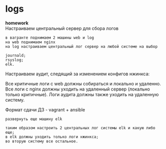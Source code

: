 # logs
**homework**    
Настраиваем центральный сервер для сбора логов

    в вагранте поднимаем 2 машины web и log
    на web поднимаем nginx
    на log настраиваем центральный лог сервер на любой системе на выбор

    journald;
    rsyslog;
    elk.

Настраиваем аудит, следящий за изменением конфигов нжинкса:

Все критичные логи с web должны собираться и локально и удаленно. Все логи с nginx должны уходить на удаленный сервер (локально только критичные). Логи аудита должны также уходить на удаленную систему.

Формат сдачи ДЗ - vagrant + ansible

    развернуть еще машину elk

    таким образом настроить 2 центральных лог системы elk и какую либо еще;
    в elk должны уходить только логи нжинкса;
    во вторую систему все остальное.

